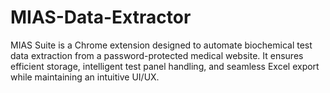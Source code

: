 # MIAS-Data-Extractor
MIAS Suite is a Chrome extension designed to automate biochemical test data extraction from a password-protected medical website. It ensures efficient storage, intelligent test panel handling, and seamless Excel export while maintaining an intuitive UI/UX.
